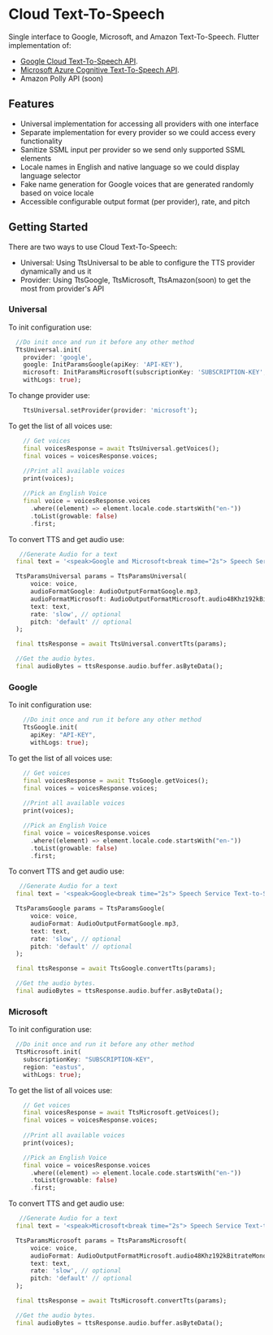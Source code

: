 # Cloud Text-To-Speech
Single interface to Google, Microsoft, and Amazon Text-To-Speech.
Flutter implementation of: 
- [Google Cloud Text-To-Speech API](https://cloud.google.com/text-to-speech).
- [Microsoft Azure Cognitive Text-To-Speech API](https://azure.microsoft.com/en-us/services/cognitive-services/text-to-speech).
- Amazon Polly API (soon)


## Features
- Universal implementation for accessing all providers with one interface
- Separate implementation for every provider so we could access every functionality
- Sanitize SSML input per provider so we send only supported SSML elements
- Locale names in English and native language so we could display language selector
- Fake name generation for Google voices that are generated randomly based on voice locale
- Accessible configurable output format (per provider), rate, and pitch


## Getting Started

There are two ways to use Cloud Text-To-Speech:
- Universal: Using TtsUniversal to be able to configure the TTS provider dynamically and us it
- Provider: Using TtsGoogle, TtsMicrosoft, TtsAmazon(soon) to get the most from provider's API

### Universal

To init configuration use:
```dart
  //Do init once and run it before any other method
  TtsUniversal.init(
    provider: 'google',
    google: InitParamsGoogle(apiKey: 'API-KEY'),
    microsoft: InitParamsMicrosoft(subscriptionKey: 'SUBSCRIPTION-KEY', region: 'eastus'),
    withLogs: true);
```

To change provider use:
```dart
    TtsUniversal.setProvider(provider: 'microsoft');
```

To get the list of all voices use:

```dart
    // Get voices
    final voicesResponse = await TtsUniversal.getVoices();
    final voices = voicesResponse.voices; 
    
    //Print all available voices
    print(voices);

    //Pick an English Voice
    final voice = voicesResponse.voices
      .where((element) => element.locale.code.startsWith("en-"))
      .toList(growable: false)
      .first;
```

To convert TTS and get audio use:

```dart
   //Generate Audio for a text
  final text = '<speak>Google and Microsoft<break time="2s"> Speech Service Text-to-Speech API are awesome!</speak>';

  TtsParamsUniversal params = TtsParamsUniversal(
      voice: voice,
      audioFormatGoogle: AudioOutputFormatGoogle.mp3,
      audioFormatMicrosoft: AudioOutputFormatMicrosoft.audio48Khz192kBitrateMonoMp3,
      text: text,
      rate: 'slow', // optional
      pitch: 'default' // optional
  );

  final ttsResponse = await TtsUniversal.convertTts(params);

  //Get the audio bytes.
  final audioBytes = ttsResponse.audio.buffer.asByteData();
```


### Google

To init configuration use:
```dart
    //Do init once and run it before any other method
    TtsGoogle.init(
      apiKey: "API-KEY", 
      withLogs: true);
```

To get the list of all voices use:

```dart
    // Get voices
    final voicesResponse = await TtsGoogle.getVoices();
    final voices = voicesResponse.voices; 
    
    //Print all available voices
    print(voices);

    //Pick an English Voice
    final voice = voicesResponse.voices
      .where((element) => element.locale.code.startsWith("en-"))
      .toList(growable: false)
      .first;
```

To convert TTS and get audio use:

```dart
   //Generate Audio for a text
  final text = '<speak>Google<break time="2s"> Speech Service Text-to-Speech API is awesome!</speak>';

  TtsParamsGoogle params = TtsParamsGoogle(
      voice: voice,
      audioFormat: AudioOutputFormatGoogle.mp3,
      text: text,
      rate: 'slow', // optional
      pitch: 'default' // optional
  );

  final ttsResponse = await TtsGoogle.convertTts(params);

  //Get the audio bytes.
  final audioBytes = ttsResponse.audio.buffer.asByteData();
```


### Microsoft

To init configuration use:
```dart
  //Do init once and run it before any other method
  TtsMicrosoft.init(
    subscriptionKey: "SUBSCRIPTION-KEY", 
    region: "eastus", 
    withLogs: true);
```

To get the list of all voices use:

```dart
    // Get voices
    final voicesResponse = await TtsMicrosoft.getVoices();
    final voices = voicesResponse.voices; 
    
    //Print all available voices
    print(voices);

    //Pick an English Voice
    final voice = voicesResponse.voices
      .where((element) => element.locale.code.startsWith("en-"))
      .toList(growable: false)
      .first;
```

To convert TTS and get audio use:

```dart
   //Generate Audio for a text
  final text = '<speak>Microsoft<break time="2s"> Speech Service Text-to-Speech API is awesome!</speak>';

  TtsParamsMicrosoft params = TtsParamsMicrosoft(
      voice: voice,
      audioFormat: AudioOutputFormatMicrosoft.audio48Khz192kBitrateMonoMp3,
      text: text,
      rate: 'slow', // optional
      pitch: 'default' // optional
  );

  final ttsResponse = await TtsMicrosoft.convertTts(params);

  //Get the audio bytes.
  final audioBytes = ttsResponse.audio.buffer.asByteData();
```